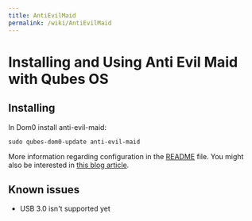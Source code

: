 ```yaml
---
title: AntiEvilMaid
permalink: /wiki/AntiEvilMaid
---
```


Installing and Using Anti Evil Maid with Qubes OS
=================================================

Installing
----------

In Dom0 install anti-evil-maid:

``` {.wiki}
sudo qubes-dom0-update anti-evil-maid
```

More information regarding configuration in the [​README](http://git.qubes-os.org/?p=joanna/antievilmaid.git;a=blob_plain;f=README;hb=HEAD) file. You might also be interested in [​this blog article](http://theinvisiblethings.blogspot.com/2011/09/anti-evil-maid.html).

Known issues
------------

-   USB 3.0 isn't supported yet

